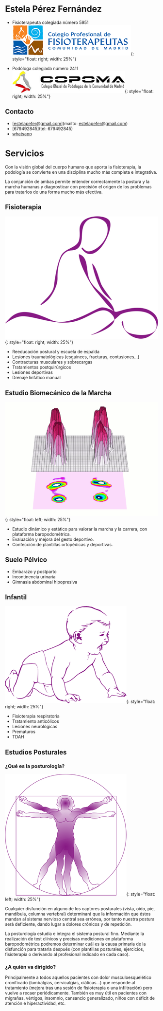 # Estela Pérez Fernández 

* Fisioterapeuta colegiada número 5951
![fisio](images/logo-cfisiomad.png){: style="float: right; width: 25%"}

* Podóloga colegiada número 2411
![podo](images/colegio_podo.jpg){: style="float: right; width: 25%"}

## Contacto

* [estelapefer@gmail.com](mailto: estelapefer@gmail.com)
* [679492845](tel: 679492845)
* [whatsapp](https://wa.me/679492845)

# Servicios

Con la visión global del cuerpo humano que aporta la fisioterapia, la podología se convierte en una disciplina mucho más completa e integrativa.

La conjunción de ambas permite entender correctamente la postura y la marcha humanas y diagnosticar con precisión el origen de los problemas para tratarlos de una forma mucho más efectiva.

## Fisioterapia

![masaje](images/massage-line-art_left.png){: style="float: right; width: 25%"}

* Reeducación postural y escuela de espalda
* Lesiones traumatológicas (esguinces, fracturas, contusiones…)
* Contracturas musculares y sobrecargas
* Tratamientos postquirúrgicos
* Lesiones deportivas
* Drenaje linfático manual

## Estudio Biomecánico de la Marcha

![pisada](images/pie_1.gif){: style="float: left; width: 25%"}

* Estudio dinámico y estático para valorar la marcha y la carrera, con plataforma baropodométrica.
* Evaluación y mejora del gesto deportivo.
* Confección de plantillas ortopédicas y deportivas.

## Suelo Pélvico

* Embarazo y postparto
* Incontinencia urinaria
* Gimnasia abdominal hipopresiva

## Infantil

![infantil](images/kotik-baby-01.svg.png){: style="float: right; width: 25%"}

* Fisioterapia respiratoria
* Tratamiento anticólicos
* Lesiones neurológicas
* Prematuros
* TDAH

## Estudios Posturales

### ¿Qué es la posturología?

![masaje](images/vitruvian-man.svg.png){: style="float: left; width: 25%"}

Cualquier disfunción en alguno de los captores posturales (vista, oído, pie, mandíbula, columna vertebral) determinará que la información que éstos mandan al sistema nervioso central  sea errónea, por tanto nuestra postura será deficiente, dando lugar a dolores crónicos y de repetición.


La posturología estudia e integra el sistema postural fino. 
Mediante la realización de test clínicos y precisas mediciones en plataforma baropodométrica podremos determinar cuál es la causa primaria de la disfunción para tratarla después (con plantillas posturales, ejercicios, fisioterapia o derivando al profesional indicado en cada caso).

### ¿A quién va dirigido?

Principalmente a todos aquellos pacientes con dolor musculoesquelético cronificado (lumbalgias, cervicalgias, ciáticas…) que responde al tratamiento (mejora tras una sesión de fisioterapia o una infiltración) pero vuelve a recaer periódicamente. También es muy útil en pacientes con migrañas, vértigos, insomnio, cansancio generalizado, niños con déficit de atención e hiperactividad, etc.
